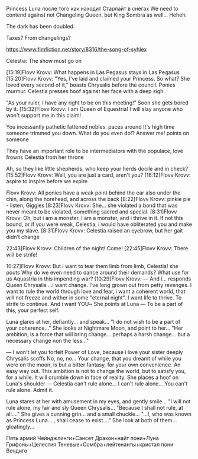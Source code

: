 Princess Luna после того как находит Старлайт в снегах
We need to contend against not Changeling Queen, but King Sombra as well... Heheh. 

The dark has been doubled.


Taxes? From changelings?

https://www.fimfiction.net/story/8316/the-song-of-syhlex

Celestia:
The show must go on

[15:19]Flovv Krovv: What happens in Las Pegasus stays in Las Pegasus
[15:20]Flovv Krovv: "Yes, I've laid and claimed your Princess. So what? She loved every second of it," boasts Chrysalis before the council.
Ponies murmur. Celestia presses hoof against her face with a deep sigh.

"As your ruler, I have any right to be on this meeting!"
Soon she gets bored by it. 
[15:32]Flovv Krovv: I am Queen of Equestria! I will slay anyone who won't support me in this claim!

You incessantly pathetic fattened nobles. paces around It's high time someone trimmed you down. What do you even do!? Answer me! points on someone

They have an important role to be intermediators with the populace, love frowns Celestia from her throne

Ah, so they like little shepherds, who keep your herds docile and in check? 
[15:52]Flovv Krovv: Well, you are just a card, aren't you?
[16:12]Flovv Krovv: aspire to inspire before we expire



Flovv Krovv: All ponies have a weak point behind the ear
also under the chin, along the horehead, and across the back
[8:22]Flovv Krovv: pinkie pie - listen, Giggles
[8:23]Flovv Krovv: She... she violated a bond that was never meant to be violated, something sacred and special.
[8:31]Flovv Krovv: Oh, but i am a monster. I am a monster, and i thrive in it. If not this bound, or if you were weak, Celestia, i would have obliterated you and make you my slave.
[8:31]Flovv Krovv: Celestia raised an eyebrow, but her gait didn’t change

22:43]Flovv Krovv: Children of the night!
Come!
[22:45]Flovv Krovv: There will be strife!


10:27]Flovv Krovv: But i want to tear them limb from limb, Celestia! she pouts Why do we even need to dance around their demands? What use for us Aquastria in this impending war?
[10:29]Flovv Krovv: — And i... responds Queen Chrysalis ...i want change. I've long grown out from petty revenges. I want to rule the world through love and fear, i want a coherent world, that will not freeze and wither in some "eternal night". I want life to thrive. To strife to continue. And i want YOU~
She points at Luna
— To be a part of this, your perfect self.

Luna glares at her, defiantly... and speak...
"I do not wish to be a part of your coherence..."
She looks at Nightmare Moon, and point to her...
"Her ambition, is a force that will bring change... perhaps a harsh change... but a necessary change non the less..."

— I won't let you forfeit Power of Love, because i love your sister deeply Chrysalis scoffs No, no, no... Your change, that you dreamt of while you were on the moon, is but a bitter fantasy, for your own convenience. An easy way out. This ambition is not to change the world, but to satisfy you, for a while. It will crumble down in face of reality.
She places a hoof on Luna's shoulder
— Celestia can't rule alone... I can't rule alone... You can't rule alone. Admit it.

Luna stares at her with amusement in my eyes, and gently smile...
"I will not rule alone, my fair and sly Queen Chrysalis...
"Because I shall not rule, at all...."
She gives a cunning grin... and a small chuckle...
"...I, who was known as Princess Luna...., shall cease to exist...."
She look at both of them... gloatingly...


Пять армий
Чейнджлинги+Сансет
Дракон+найт пони+Луна
Грифоны+Целестия
Теневые+Сомбра+лейтенанты+кристал пони
Вендиго
